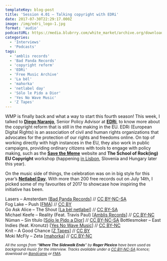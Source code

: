 ```yaml
---
templateKey: blog-post
title: 'Session 4.01 – Talking copyright with EDRi'
date: 2017-07-30T22:29:17.000Z
image: /img/edri_logo-1.jpg
format: 'audio'
podcastURL: https://media.blubrry.com/white_market/archive.org/download/WhiteMarketPodcastSession401/WhiteMarketPodcast-Session401.mp3
categories:
  - 'Interviews'
  - 'Podcasts'
tags:
  - 'amblis records'
  - 'Bad Panda Records'
  - 'copyright reform'
  - 'EDRi'
  - 'Free Music Archive'
  - 'La bèl'
  - 'mahorka'
  - 'netlabel day'
  - 'Sólo le Pido a Dior'
  - 'Yes No Wave Music'
  - 'Z Tapes'
---
```


WMP is finally back and what a way to start this fourth season! This week, I talked to [**Diego Naranjo**](https://twitter.com/DNBSevilla), Senior Policy Advisor at [**EDRi**](https://edri.org/), to know more about the copyright reform that is still in the making in the EU. EDRi (European Digital Rights) is an association of civil and human rights organizations that advocates for the protection of our rights and freedoms online. On top of working directly with high instances in the EU, they also work in public campaigns, providing ordinary citizens with tools to engage with policy making, such as the [**Save the Meme**](https://savethememe.net/en) website and **The School of Rock(ing) EU Copyright** workshop (happening [in Lisbon](https://www.direitosdigitais.pt/comunicacao/22-noticias/26-save-the-date-the-school-of-rock-ing-eu-copyright), Slovenia and Hungary later this year).

On the music side of things, the celebration was on in big style for this year’s [**Netlabel Day**](http://netlabelday.blogspot.com). With more than 200 free records out on July 14th, I picked some of my favourites of 2017 to showcase how inspiring the initiative has been.

Lasers – Amsterdam \[[Bad Panda Records](http://freemusicarchive.org/music/LASERS/LASERS_EP/)\] // [CC BY-NC-SA](https://creativecommons.org/licenses/by-nc-sa/3.0/)  
Fog Lake – Push \[[FMA](http://freemusicarchive.org/music/Fog_Lake/Dragonchaser/)\] // [CC BY](https://creativecommons.org/licenses/by/3.0/)  
Go Ask Alice – The Shout \[[La bèl netlabel](https://labelnetlabel.bandcamp.com/album/perfection-is-terrible)\] // [CC BY-SA](https://creativecommons.org/licenses/by-sa/3.0/)  
Michael Keefe – Reality (Feat. Travis Paul) \[[Amblis Records](https://amblisrecords.bandcamp.com/album/sounds-of-summer-volume-3-night)\] // [CC BY-NC](https://creativecommons.org/licenses/by-nc/3.0/)
Nüman – Sin título \[[Sólo le Pido a Dior](https://sololepidoadior.bandcamp.com/album/spd-mixtape-04-el-pop-argentino-goza-de-buena-salud)\] // [CC BY-NC-SA](https://creativecommons.org/licenses/by-nc-sa/3.0/)
Bottlesmoker – East Indies (feat. Kronutz) \[[Yes No Wave Music](http://yesnowave.com/yesno084/)\] // [CC BY-NC](https://creativecommons.org/licenses/by-nc/3.0/)  
Knit – A Good Chance \[[Z Tapes](https://ztapes.bandcamp.com/album/summer-2017)\] // [CC BY](https://creativecommons.org/licenses/by/3.0/)  
Moki McFly – Zeta \[[mahorka](http://mahorka.org/release/187)\] // [CC BY-NC](https://creativecommons.org/licenses/by-nc/3.0/)

<small><em>All the songs from “**Where The Sidewalk Ends**” by **Roger Plexico** have been used as background music for the interview. Tracks available under a [CC BY-NC-SA](https://creativecommons.org/licenses/by-nc-sa/3.0/) licence; download on [Bandcamp](https://rogerplexico.bandcamp.com/album/where-the-sidewalk-ends) or [FMA](http://freemusicarchive.org/music/Roger_Plexico/Where_The_Sidewalk_Ends/).</em></small>
